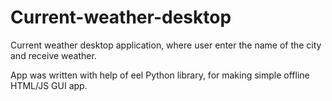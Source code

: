 # Current-weather-desktop

Current weather desktop application, where user enter the name of the city and receive weather.

App was written with help of eel Python library, for making simple offline HTML/JS GUI app.
